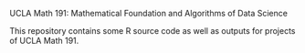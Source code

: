 UCLA Math 191: Mathematical Foundation and Algorithms of Data Science

This repository contains some R source code as well as outputs for projects of UCLA Math 191.
